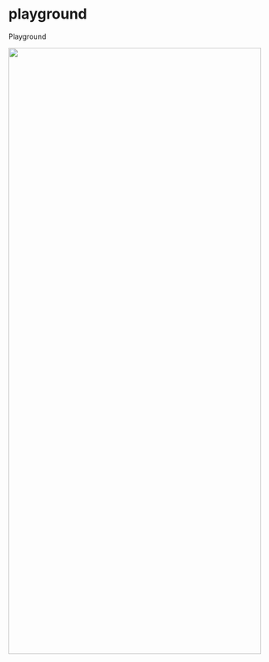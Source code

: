 # playground
Playground

<img src = "https://king-slayer.appspot.com/stats" width="500" height="1200">
